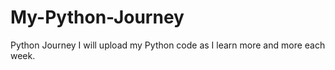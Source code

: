 # My-Python-Journey
Python Journey
I will upload my Python code as I learn more and more each week.  

